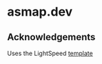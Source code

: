 # asmap.dev

## Acknowledgements

Uses the LightSpeed [template](https://github.com/tajacks/lightspeed)
